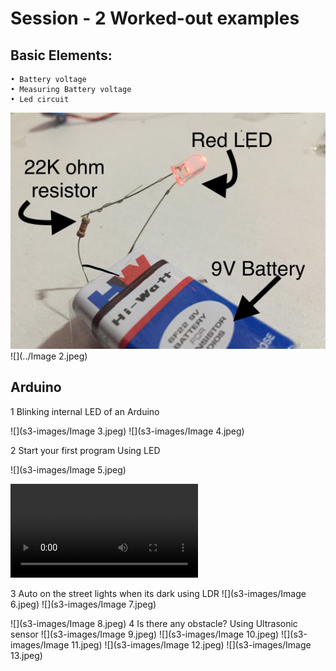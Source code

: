 # Session - 2 Worked-out examples

## Basic Elements:
	• Battery voltage 
	• Measuring Battery voltage
	• Led circuit 
![](s3-images/Image.jpeg) 
![](../Image 2.jpeg)

## Arduino

1 Blinking internal LED of an Arduino 

![](s3-images/Image 3.jpeg)
![](s3-images/Image 4.jpeg)

2 Start your first program Using LED

![](s3-images/Image 5.jpeg)

![](s3-images/59680420884__FB4B43A5-1EB8-47F8-831E-29B8248B72EF.MOV)

3 Auto on the street lights when its dark using LDR
![](s3-images/Image 6.jpeg)
![](s3-images/Image 7.jpeg)

![](s3-images/Image 8.jpeg)
4 Is there any obstacle? Using Ultrasonic sensor
![](s3-images/Image 9.jpeg)
![](s3-images/Image 10.jpeg)
![](s3-images/Image 11.jpeg)
![](s3-images/Image 12.jpeg)
![](s3-images/Image 13.jpeg)
